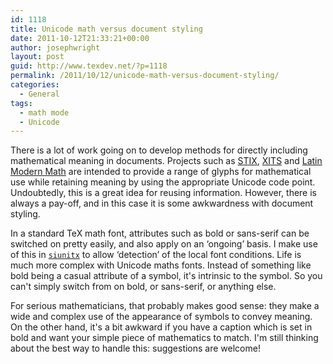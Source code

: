 ```yaml
---
id: 1118
title: Unicode math versus document styling
date: 2011-10-12T21:33:21+00:00
author: josephwright
layout: post
guid: http://www.texdev.net/?p=1118
permalink: /2011/10/12/unicode-math-versus-document-styling/
categories:
  - General
tags:
  - math mode
  - Unicode
---
```

There is a lot of work going on to develop methods for directly including mathematical meaning in documents. Projects such as [STIX](http://www.stixfonts.org/), [XITS](https://github.com/khaledhosny/xits-math) and [Latin Modern Math](http://www.gust.org.pl/projects/e-foundry/lm-math) are intended to provide a range of glyphs for mathematical use while retaining meaning by using the appropriate Unicode code point. Undoubtedly, this is a great idea for reusing information. However, there is always a pay-off, and in this case it is some awkwardness with document styling.

In a standard TeX math font, attributes such as bold or sans-serif can be switched on pretty easily, and also apply on an ‘ongoing’ basis. I make use of this in [`siunitx`](https://ctan.org/pkg/siunitx) to allow ‘detection’ of the local font conditions. Life is much more complex with Unicode maths fonts. Instead of something like bold being a casual attribute of a symbol, it's intrinsic to the symbol. So you can't simply switch from on bold, or sans-serif, or anything else.

For serious mathematicians, that probably makes good sense: they make a wide and complex use of the appearance of symbols to convey meaning. On the other hand, it's a bit awkward if you have a caption which is set in bold and want your simple piece of mathematics to match. I'm still thinking about the best way to handle this: suggestions are welcome!
